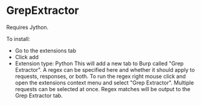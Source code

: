 # GrepExtractor
Requires Jython.

To install:
* Go to the extensions tab
* Click add
* Extension type: Python
This will add a new tab to Burp called "Grep Extractor". A regex can be specified here and whether it should apply to requests, responses, or both.
To run the regex right mouse click and open the extensions context menu and select "Grep Extractor". Multiple requests can be selected at once.
Regex matches will be output to the Grep Extractor tab.
